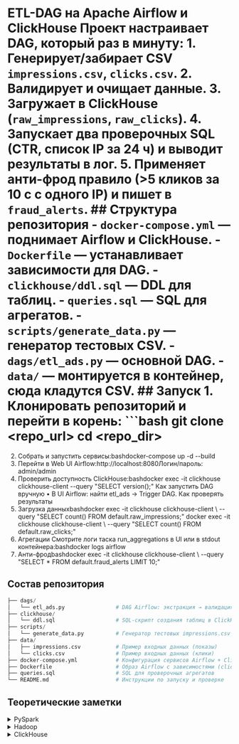 # ETL-DAG на Apache Airflow и ClickHouse Проект настраивает DAG, который раз в минуту: 1. Генерирует/забирает CSV `impressions.csv`, `clicks.csv`. 2. Валидирует и очищает данные. 3. Загружает в ClickHouse (`raw_impressions`, `raw_clicks`). 4. Запускает два проверочных SQL (CTR, список IP за 24 ч) и выводит результаты в лог. 5. Применяет анти-фрод правило (>5 кликов за 10 с с одного IP) и пишет в `fraud_alerts`. ## Структура репозитория - `docker-compose.yml` — поднимает Airflow и ClickHouse. - `Dockerfile` — устанавливает зависимости для DAG. - `clickhouse/ddl.sql` — DDL для таблиц. - `queries.sql` — SQL для агрегатов. - `scripts/generate_data.py` — генератор тестовых CSV. - `dags/etl_ads.py` — основной DAG. - `data/` — монтируется в контейнер, сюда кладутся CSV. ## Запуск 1. Клонировать репозиторий и перейти в корень: ```bash git clone <repo_url> cd <repo_dir>
2. Собрать и запустить сервисы:bashdocker-compose up -d --build
3. Перейти в Web UI Airflow:http://localhost:8080Логин/пароль: admin/admin
4. Проверить доступность ClickHouse:bashdocker exec -it clickhouse clickhouse-client --query "SELECT version();"
Как запустить DAG вручную
• В UI Airflow: найти etl_ads → Trigger DAG.
Как проверять результаты
1. Загрузка данныхbashdocker exec -it clickhouse clickhouse-client \ --query "SELECT count() FROM default.raw_impressions;" docker exec -it clickhouse clickhouse-client \ --query "SELECT count() FROM default.raw_clicks;"
2. Агрегации Смотрите логи таска run_aggregations в UI или в stdout контейнера:bashdocker logs airflow
3. Анти-фродbashdocker exec -it clickhouse clickhouse-client \ --query "SELECT * FROM default.fraud_alerts LIMIT 10;"

## Состав репозитория
```py
├── dags/
│   └── etl_ads.py                # DAG Airflow: экстракция → валидация → загрузка → агрегаты → анти-фрод
├── clickhouse/
│   └── ddl.sql                   # SQL-скрипт создания таблиц в ClickHouse
├── scripts/
│   └── generate_data.py          # Генератор тестовых impressions.csv и clicks.csv
├── data/
│   ├── impressions.csv           # Пример входных данных (показы)
│   └── clicks.csv                # Пример входных данных (клики)
├── docker-compose.yml            # Конфигурация сервисов Airflow + ClickHouse
├── Dockerfile                    # Образ Airflow с зависимостями (clickhouse-driver, pandas)
├── queries.sql                   # SQL для проверочных агрегатов
└── README.md                     # Инструкции по запуску и проверке
```

## Теоретические заметки

<details>
<summary>PySpark</summary>
- Narrow vs Wide deps — широкие зависимости вызывают shuffle
- Shuffle — перераспределение данных; избегаем фильтрами, map-side reduce, broadcast join
- Partitioning/coalesce/repartition — управление числом партиций для оптимизации
- Broadcast join — для маленьких таблиц (<10MB), риск OOM
- UDF vs Pandas UDF — pandas UDF быстрее, т.к. vectorized через Arrow
- Caching — хранение в памяти при многократных обращениях
- Skew — salting, adaptive execution, skew join hints
- Watermark — в стриминге ограничивает "старые" данные
</details>

<details>
<summary>Hadoop</summary>
- NameNode — метаданные, DataNode — хранение блоков, Secondary NN — merge fsimage/edits
- Replication factor — надёжность vs расход диска
- Small files — объединение в контейнерные форматы или HDFS Archive
- Parquet/ORC — колонночные, Avro — строчный
- MapReduce vs Spark — Spark в памяти, DAG; MapReduce — этапы Map→Shuffle→Reduce
</details>

<details>
<summary>ClickHouse</summary>
- PRIMARY KEY vs ORDER BY — ключ поиска vs порядок хранения
- ENGINE: MergeTree, PARTITION BY toYYYYMMDD(ts), ORDER BY (campaign_id, ts)
- Replacing/Summing/Aggregating MergeTree — разные задачи (дедупликация, агрегация)
- JOIN types — ANY, ALL, SEMI, ASOF
- Materialized view — автоматическая агрегация
- TTL — удаление/перемещение старых данных
- req_id — для дедупликации событий
</details>

